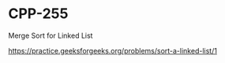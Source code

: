 # CPP-255
Merge Sort for Linked List 











https://practice.geeksforgeeks.org/problems/sort-a-linked-list/1
